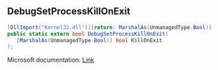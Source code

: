 ## DebugSetProcessKillOnExit

```csharp
[DllImport("Kernel32.dll")][return: MarshalAs(UnmanagedType.Bool)]
public static extern bool DebugSetProcessKillOnExit(
   [MarshalAs(UnmanagedType.Bool)] bool KillOnExit
);
```

Microsoft documentation: [Link](https://learn.microsoft.com/en-us/windows/win32/api/winbase/nf-winbase-debugsetprocesskillonexit)
